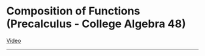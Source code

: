 # Composition of Functions (Precalculus - College Algebra 48)

[Video](https://www.youtube.com/watch?v=EsgHKmLSPVc)

---
